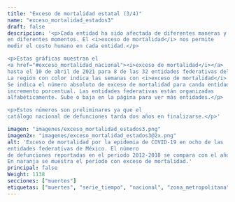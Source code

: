 ```yaml
---
title: "Exceso de mortalidad estatal (3/4)"
name: "exceso_mortalidad_estados3"
draft: false
descripcion: '<p>Cada entidad ha sido afectada de diferentes maneras y
en diferentes momentos. El <i>exceso de mortalidad</i> nos permite
medir el costo humano en cada entidad.</p>

<p>Estas gráficas muestran el
<a href="#exceso_mortalidad_nacional"><i>exceso de mortalidad</i></a>
hasta el 10 de abril de 2021 para 8 de las 32 entidades federativas del país.
La región con color indica las semanas con <i>exceso de mortalidad</i>.
Se indica el número absoluto de exceso de mortalidad para canda entidad y el
incremento porcentual. Las entidades federativas están organizadas
alfabéticamente. Sube o baja en la página para ver más entidades.</p>

<p>Estos números son preliminares ya que el
catálogo nacional de defunciones tarda dos años en finalizarse.</p>'

imagen: "imagenes/exceso_mortalidad_estados3.png"
imagen2x: "imagenes/exceso_mortalidad_estados3@2x.png"
alt: 'Exceso de mortalidad por la epidemia de COVID-19 en ocho de las
entidades federativas de México. El número
de defunciones reportadas en el periodo 2012-2018 se compara con el año 2020.
En naranja se muestra el período con exceso de mortalidad.'
principal: false
Weight: 1138
secciones: ["muertes"]
etiquetas: ["muertes", "serie_tiempo", "nacional", "zona_metropolitana", "estimado"]
---
```

